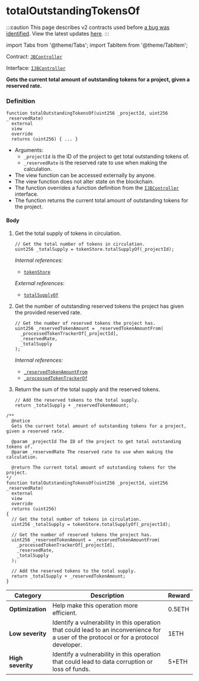 # totalOutstandingTokensOf

:::caution
This page describes v2 contracts used before [a bug was identified](/2022-05-24/). View the latest updates [here](https://juicebox.money/#/v2-bug-updates/).
:::

import Tabs from '@theme/Tabs';
import TabItem from '@theme/TabItem';

Contract: [`JBController`](/protocol/api/contracts/or-controllers/jbcontroller/README.md)​‌

Interface: [`IJBController`](/protocol/api/interfaces/ijbcontroller.md)

<Tabs>
<TabItem value="Step by step" label="Step by step">

**Gets the current total amount of outstanding tokens for a project, given a reserved rate.**

### Definition

```
function totalOutstandingTokensOf(uint256 _projectId, uint256 _reservedRate)
  external
  view
  override
  returns (uint256) { ... }
```

* Arguments:
  * `_projectId` is the ID of the project to get total outstanding tokens of.
  * `_reservedRate` is the reserved rate to use when making the calculation.
* The view function can be accessed externally by anyone.
* The view function does not alter state on the blockchain.
* The function overrides a function definition from the [`IJBController`](/protocol/api/interfaces/ijbcontroller.md) interface.
* The function returns the current total amount of outstanding tokens for the project.

#### Body

1.  Get the total supply of tokens in circulation.

    ```
    // Get the total number of tokens in circulation.
    uint256 _totalSupply = tokenStore.totalSupplyOf(_projectId);
    ```

    _Internal references:_

    * [`tokenStore`](/protocol/api/contracts/or-controllers/jbcontroller/properties/tokenstore.md)

    _External references:_

    * [`totalSupplyOf`](/protocol/api/contracts/jbtokenstore/read/totalsupplyof.md)

2.  Get the number of outstanding reserved tokens the project has given the provided reserved rate.

    ```
    // Get the number of reserved tokens the project has.
    uint256 _reservedTokenAmount = _reservedTokenAmountFrom(
      _processedTokenTrackerOf[_projectId],
      _reservedRate,
      _totalSupply
    );
    ```

    _Internal references:_

    * [`_reservedTokenAmountFrom`](/protocol/api/contracts/or-controllers/jbcontroller/read/-_reservedtokenamountfrom.md)
    * [`_processedTokenTrackerOf`](/protocol/api/contracts/or-controllers/jbcontroller/properties/-_processedtokentrackerof.md)

3.  Return the sum of the total supply and the reserved tokens.

    ```
    // Add the reserved tokens to the total supply.
    return _totalSupply + _reservedTokenAmount;
    ```

</TabItem>

<TabItem value="Code" label="Code">

```
/**
  @notice
  Gets the current total amount of outstanding tokens for a project, given a reserved rate.

  @param _projectId The ID of the project to get total outstanding tokens of.
  @param _reservedRate The reserved rate to use when making the calculation.

  @return The current total amount of outstanding tokens for the project.
*/
function totalOutstandingTokensOf(uint256 _projectId, uint256 _reservedRate)
  external
  view
  override
  returns (uint256)
{
  // Get the total number of tokens in circulation.
  uint256 _totalSupply = tokenStore.totalSupplyOf(_projectId);

  // Get the number of reserved tokens the project has.
  uint256 _reservedTokenAmount = _reservedTokenAmountFrom(
    _processedTokenTrackerOf[_projectId],
    _reservedRate,
    _totalSupply
  );

  // Add the reserved tokens to the total supply.
  return _totalSupply + _reservedTokenAmount;
}
```

</TabItem>

<TabItem value="Bug bounty" label="Bug bounty">

| Category          | Description                                                                                                                            | Reward |
| ----------------- | -------------------------------------------------------------------------------------------------------------------------------------- | ------ |
| **Optimization**  | Help make this operation more efficient.                                                                                               | 0.5ETH |
| **Low severity**  | Identify a vulnerability in this operation that could lead to an inconvenience for a user of the protocol or for a protocol developer. | 1ETH   |
| **High severity** | Identify a vulnerability in this operation that could lead to data corruption or loss of funds.                                        | 5+ETH  |

</TabItem>
</Tabs>
